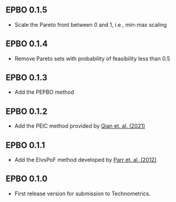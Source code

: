 ## EPBO 0.1.5

* Scale the Pareto front between 0 and 1, i.e., min-max scaling

## EPBO 0.1.4

* Remove Pareto sets with probability of feasibility less than 0.5

## EPBO 0.1.3

* Add the PEPBO method

## EPBO 0.1.2

* Add the PEIC method provided by [Qian et. al. (2021)](https://doi.org/10.1080/0305215X.2020.1722118)

## EPBO 0.1.1

* Add the EIvsPoF method developed by [Parr et. al. (2012)](https://doi.org/10.1080/0305215X.2011.637556)

## EPBO 0.1.0

* First release version for submission to Technometrics.
